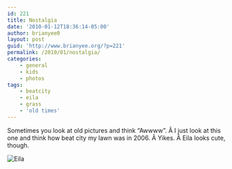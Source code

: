 ```yaml
---
id: 221
title: Nostalgia
date: '2010-01-12T18:36:14-05:00'
author: brianyee0
layout: post
guid: 'http://www.brianyee.org/?p=221'
permalink: /2010/01/nostalgia/
categories:
    - general
    - kids
    - photos
tags:
    - beatcity
    - eila
    - grass
    - 'old times'
---
```


Sometimes you look at old pictures and think “Awwww”. Â I just look at this one and think how beat city my lawn was in 2006. Â Yikes. Â Eila looks cute, though.

![](https://i0.wp.com/www.eilarose.com/tpod/archives/images/IMG_6638.jpg?resize=448%2C298 "Eila")